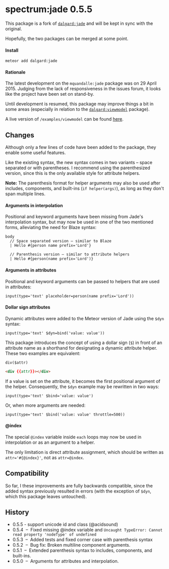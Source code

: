 spectrum:jade 0.5.5
==================

This package is a fork of [`dalgard:jade`](https://github.com/dalgard/meteor-jade) and will be kept in sync with the original.

Hopefully, the two packages can be merged at some point.

#### Install

`meteor add dalgard:jade`

#### Rationale

The latest development on the `mquandalle:jade` package was on 29 April 2015. Judging from the lack of responsiveness in the issues forum, it looks like the project have been set on stand-by.

Until development is resumed, this package may improve things a bit in some areas (especially in relation to the [`dalgard:viewmodel`](https://github.com/dalgard/meteor-viewmodel/) package).

A live version of `/examples/viewmodel` can be found [here](http://dalgard-jade.meteor.com/).


## Changes

Although only a few lines of code have been added to the package, they enable some useful features.

Like the existing syntax, the new syntax comes in two variants – space separated or with parentheses. I recommend using the parenthesized version, since this is the only available style for attribute helpers.

**Note:** The parenthesis format for helper arguments may also be used after includes, components, and built-ins (`if helper(args)`), as long as they don't span multiple lines.

#### Arguments in interpolation

Positional and keyword arguments have been missing from Jade's interpolation syntax, but may now be used in one of the two mentioned forms, alleviating the need for Blaze syntax:

```jade
body
  // Space separated version – similar to Blaze
  | Hello #{person name prefix='Lord'}

  // Parenthesis version – similar to attribute helpers
  | Hello #{person(name prefix='Lord')}
```

#### Arguments in attributes

Positional and keyword arguments can be passed to helpers that are used in attributes:

```jade
input(type='text' placeholder=person(name prefix='Lord'))
```

#### Dollar sign attributes

Dynamic attributes were added to the Meteor version of Jade using the `$dyn` syntax:

```jade
input(type='text' $dyn=bind('value: value'))
```

This package introduces the concept of using a dollar sign (`$`) in front of an attribute name as a shorthand for designating a dynamic attribute helper. These two examples are equivalent:

```jade
div($attr)
```

```html
<div {{attr}}></div>
```

If a value is set on the attribute, it becomes the first positional argument of the helper. Consequently, the `$dyn` example may be rewritten in two ways:

```jade
input(type='text' $bind='value: value')
```

Or, when more arguments are needed:

```jade
input(type='text' $bind('value: value' throttle=500))
```

#### @index

The special `@index` variable inside `each` loops may now be used in interpolation or as an argument to a helper.

The only limitation is direct attribute assignment, which should be written as `attr='#{@index}'`, not as `attr=@index`.


## Compatibility

So far, I these improvements are fully backwards compatible, since the added syntax previously resulted in errors (with the exception of `$dyn`, which this package leaves untouched).


## History
- 0.5.5  -  support unicode id and class (@acidsound)
- 0.5.4  –  Fixed missing @index variable and `Uncaught TypeError: Cannot read property 'nodeType' of undefined`
- 0.5.3  –  Added tests and fixed corner case with parenthesis syntax
- 0.5.2  –  Bug fix: Broken multiline component arguments.
- 0.5.1  –  Extended parenthesis syntax to includes, components, and built-ins.
- 0.5.0  –  Arguments for attributes and interpolation.
